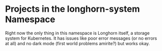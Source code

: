 
# Projects in the longhorn-system Namespace

Right now the only thing in this namespace is Longhorn itself, a storage system for Kubernetes. It has issues like poor error messages (or no errors at all) and no dark mode (first world problems amirite?) but works okay.
